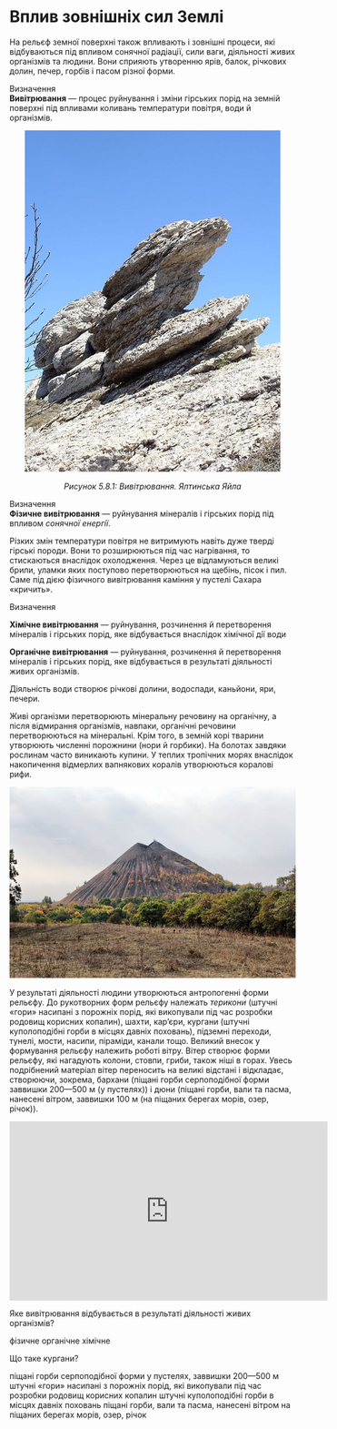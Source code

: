 Вплив зовнішніх сил Землі
=========================
На рельєф земної поверхні також впливають і зовнішні процеси, які відбуваються під впливом сонячної радіації, сили ваги, діяльності живих організмів та людини. Вони сприяють утворенню ярів, балок, річкових долин, печер, горбів і пасом різної форми.

<p>
<div class="eoz-wrap">
<span class="eoz">Визначення</span>
<div class="eoz-text">
<b>Вивiтрювання</b> — процес руйнування i змiни гiрських порiд на земнiй поверхнi пiд впливами коливань температури повiтря, води й органiзмiв.
</div>
</div>
</p>

<div align="center">
<img src="10.jpg"/>
<p><i>Рисунок 5.8.1:  Вивiтрювання. Ялтинська Яйла</i></p>
</div>

<div class="eoz-wrap">
<span class="eoz">Визначення</span>
<div class="eoz-text">
<b>Фiзичне вивiтрювання</b> — руйнування мiнералiв i гiрських порiд пiд впливом <i>сонячної енергiї</i>.
</div>
</div>

Різких змін температури повітря не витримують навіть дуже тверді гірські породи. Вони то розширюються під час нагрівання, то стискаються внаслідок охолодження. Через це відламуються великі брили, уламки яких поступово перетворюються на щебінь, пісок і пил. Саме під дією фізичного вивітрювання каміння у пустелі Сахара «кричить».

<div class="eoz-wrap">
<span class="eoz">Визначення</span>
<div class="eoz-text">
<p><b>Хiмiчне вивiтрювання</b> — руйнування, розчинення й перетворення мiнералiв i гiрських порiд, яке вiдбувається внаслiдок хiмiчної дiї води</p>
<b>Органiчне вивiтрювання</b> — руйнування, розчинення й перетворення мiнералiв i гiрських порiд, яке вiдбувається в результатi дiяльностi живих органiзмiв.
</div>
</div>

Діяльність води створює річкові долини, водоспади, каньйони, яри, печери.

Живі організми перетворюють мінеральну речовину на органічну, а після відмирання організмів, навпаки, органічні речовини перетворюються на мінеральні. Крім того, в земній корі тварини утворюють численні порожнини (нори й горбики). На болотах завдяки рослинам часто виникають купини. У теплих тропічних морях внаслідок накопичення відмерлих вапнякових коралів утворюються коралові рифи.

<div align="center">
<img src="11.jpg"/>
</div>

У результаті діяльності людини утворюються <span class="p1">антропогенні форми рельєфу</span>. До рукотворних форм рельєфу належать <i>терикони</i> (штучні «гори» насипані з порожніх порід, які викопували під час розробки родовищ корисних копалин), шахти, кар’єри, кургани (штучні куполоподібні горби в місцях давніх поховань), підземні переходи, тунелі, мости, насипи, піраміди, канали тощо. Великий внесок у формування рельєфу належить <span class="p1">роботі вітру</span>. Вітер створює форми рельєфу, які нагадують колони, стовпи, гриби, також ніші в горах. Увесь подрібнений матеріал вітер переносить на великі відстані і відкладає, створюючи, зокрема,
<span class="p1">бархани</span> (піщані горби серпоподібної форми заввишки 200—500 м (у пустелях)) і <span class="p1">дюни</span> (піщані горби, вали та пасма, нанесені вітром, заввишки 100 м (на піщаних берегах морів, озер, річок)).

<div class="fluidMedia">
<iframe align="center" width="560" height="315" src="https://www.youtube.com/embed/uDj6uagmyHk" frameborder="0" allowfullscreen></iframe>
</div>
<div class="popup">
</div>

<quiz>
<question>
<p>Яке вивітрювання вiдбувається в результатi дiяльностi живих органiзмiв?</p>
<answer>фізичне</answer>
<answer correct>органічне</answer>
<answer>хімічне</answer>
</question>
<question>
<p>Що таке кургани?</p>
<answer>піщані горби серпоподібної форми у пустелях, заввишки 200—500 м </answer>
<answer>штучні «гори» насипані з порожніх порід, які викопували під час розробки родовищ корисних копалин</answer>
<answer correct>штучні куполоподібні горби в місцях давніх поховань</answer>
<answer>піщані горби, вали та пасма, нанесені вітром на піщаних берегах морів, озер, річок</answer>
</question>
</quiz>
